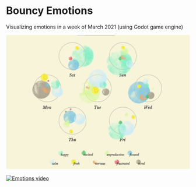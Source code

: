# Bouncy Emotions

Visualizing emotions in a week of March 2021 (using Godot game engine)

![Emotions screenshot](README-stuff\emotions.png)

[![Emotions video]({README-stuff\emotions.png})]({README-stuff\emotions.mp4} "Emotions video")
